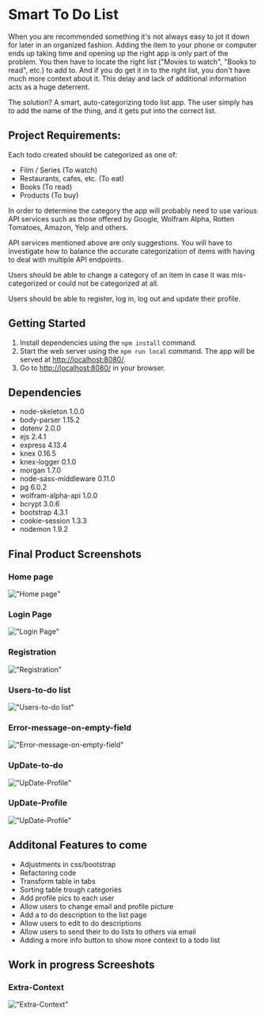 # Smart To Do List

When you are recommended something it's not always easy to jot it down for later in an organized fashion. Adding the item to your phone or computer ends up taking time and opening up the right app is only part of the problem. You then have to locate the right list ("Movies to watch", "Books to read", etc.) to add to. And if you do get it in to the right list, you don't have much more context about it. This delay and lack of additional information acts as a huge deterrent.

The solution? A smart, auto-categorizing todo list app. The user simply has to add the name of the thing, and it gets put into the correct list.

## Project Requirements:

Each todo created should be categorized as one of:

* Film / Series (To watch)
* Restaurants, cafes, etc. (To eat)
* Books (To read)
* Products (To buy)

In order to determine the category the app will probably need to use various API services such as those offered by Google, Wolfram Alpha, Rotten Tomatoes, Amazon, Yelp and others.

API services mentioned above are only suggestions. You will have to investigate how to balance the accurate categorization of items with having to deal with multiple API endpoints.

Users should be able to change a category of an item in case it was mis-categorized or could not be categorized at all.

Users should be able to register, log in, log out and update their profile.

## Getting Started

1. Install dependencies using the `npm install` command.
2. Start the web server using the `npm run local` command. The app will be served at <http://localhost:8080/>.
3. Go to <http://localhost:8080/> in your browser.

## Dependencies

- node-skeleton 1.0.0
- body-parser 1.15.2
- dotenv 2.0.0
- ejs 2.4.1
- express 4.13.4
- knex 0.16.5
- knex-logger 0.1.0
- morgan 1.7.0
- node-sass-middleware 0.11.0
- pg 6.0.2
- wolfram-alpha-api 1.0.0
- bcrypt 3.0.6
- bootstrap 4.3.1
- cookie-session 1.3.3
- nodemon 1.9.2

## Final Product Screenshots

### Home page
!["Home page"](read-me-images/Home.png)
### Login Page
!["Login Page"](read-me-images/Login.png)
### Registration
!["Registration"](read-me-images/Registration.png)
### Users-to-do list
!["Users-to-do list"](read-me-images/Users-to-do.png)
### Error-message-on-empty-field
!["Error-message-on-empty-field"](read-me-images/Error-message-on-empty-field.png)
### UpDate-to-do
!["UpDate-Profile"](read-me-images/Update-to-do.png)
### UpDate-Profile
!["UpDate-Profile"](read-me-images/UpDate-Profile.png)


## Additonal Features to come

- Adjustments in css/bootstrap
- Refactoring code
- Transform table in tabs
- Sorting table trough categories
- Add profile pics to  each user
- Allow users to change email and profile picture
- Add a to do description to the list page
- Allow users to edit to do descriptions
- Allow users to send their to do lists to others via email
- Adding a more info button to show more context to a todo list

## Work in progress Screeshots

### Extra-Context
!["Extra-Context"](read-me-images/extra-context.png)



















